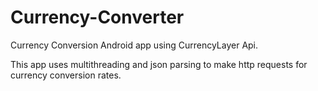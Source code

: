 # Currency-Converter
Currency Conversion Android app using CurrencyLayer Api.

This app uses multithreading and json parsing to make http requests for currency conversion rates.
